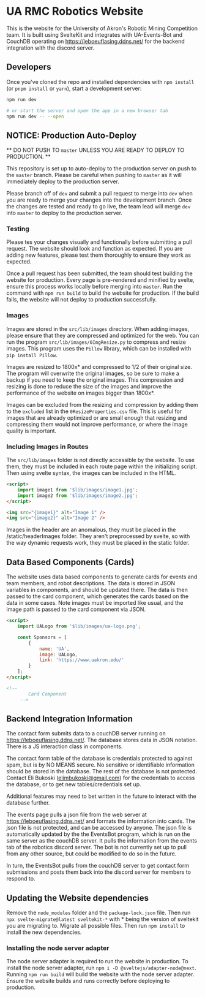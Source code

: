 # UA RMC Robotics Website

This is the website for the University of Akron's Robotic Mining Competition team. It is built using SvelteKit and integrates with UA-Events-Bot and CouchDB operating on https://leboeuflasing.ddns.net/ for the backend integration with the discord server.

## Developers

Once you've cloned the repo and installed dependencies with `npm install` (or `pnpm install` or `yarn`), start a development server:

```bash
npm run dev

# or start the server and open the app in a new browser tab
npm run dev -- --open
```

## NOTICE: Production Auto-Deploy

** DO NOT PUSH TO `master` UNLESS YOU ARE READY TO DEPLOY TO PRODUCTION. **

This repository is set up to auto-deploy to the production server on push to the `master` branch. Please be careful when pushing to `master` as it will immediately deploy to the production server.

Please branch off of `dev` and submit a pull request to merge into `dev` when you are ready to merge your changes into the development branch. Once the changes are tested and ready to go live, the team lead will merge `dev` into `master` to deploy to the production server.

### Testing

Please tes your changes visually and functionally before submitting a pull request. The website should look and function as expected. If you are adding new features, please test them thoroughly to ensure they work as expected.

Once a pull request has been submitted, the team should test building the website for production. Every page is pre-rendered and minified by svelte, ensure this process works locally before merging into `master`.
Run the command with `npm run build` to build the website for production. If the build fails, the website will not deploy to production successfully.

### Images

Images are stored in the `src/lib/images` directory. When adding images, please ensure that they are compressed and optimized for the web. You can run the program `src/lib/images/0ImgResize.py` to compress and resize images. This program uses the `Pillow` library, which can be installed with `pip install Pillow`.

Images are resized to 1800x* and compressed to 1/2 of their original size. The program will overwrite the original images, so be sure to make a backup if you need to keep the original images. This compression and resizing is done to reduce the size of the images and improve the performance of the website on images bigger than 1800x*.

Images can be excluded from the resizing and compression by adding them to the `excluded` list in the `0ResizeProperties.csv` file. This is useful for images that are already optimized or are small enough that resizing and compressing them would not improve performance, or where the image quality is important.

### Including Images in Routes

The `src/lib/images` folder is not directly accessible by the website. To use them, they must be included in each route page within the initializing script. Then using svelte syntax, the images can be included in the HTML.

```html
<script>
	import image1 from '$lib/images/image1.jpg';
	import image2 from '$lib/images/image2.jpg';
</script>

<img src="{image1}" alt="Image 1" />
<img src="{image2}" alt="Image 2" />
```

Images in the header are an anomalous, they must be placed in the /static/headerImages folder. They aren't preprocessed by svelte, so with the way dynamic requests work, they must be placed in the static folder.

## Data Based Components (Cards)

The website uses data based components to generate cards for events and team members, and robot descriptions. The data is stored in JSON variables in components, and should be updated there. The data is then passed to the card component, which generates the cards based on the data in some cases. Note images must be imported like usual, and the image path is passed to the card component via JSON.

```html
<script>
	import UALogo from '$lib/images/ua-logo.png';

	const Sponsors = [
		{
			name: 'UA',
			image: UALogo,
			link: 'https://www.uakron.edu/'
		}
	];
</script>

<!--
		Card Component
	 -->
```

## Backend Integration Information

The contact form submits data to a couchDB server running on https://leboeuflasing.ddns.net/. The database stores data in JSON notation. There is a JS interaction class in components.

The contact form table of the database is credentials protected to against spam, but is by NO MEANS secure. No sensitive or identifiable information should be stored in the database.
The rest of the database is not protected. Contact Eli Bukoski (elimbukoski@gmail.com) for the credentials to access the database, or to get new tables/credentials set up.

Additional features may need to bet written in the future to interact with the database further.

The events page pulls a json file from the web server at https://leboeuflasing.ddns.net/ and formats the information into cards. The json file is not protected, and can be accessed by anyone. The json file is automatically updated by the the EventsBot program, which is run on the same server as the couchDB server. It pulls the information from the events tab of the robotics discord server. The bot is not currently set up to pull from any other source, but could be modified to do so in the future.

In turn, the EventsBot pulls from the couchDB server to get contact form submissions and posts them back into the discord server for members to respond to.

## Updating the Website dependencies

Remove the `node_modules` folder and the `package-lock.json` file. Then run `npx svelte-migrate@latest sveltekit-*` with \* being the version of sveltekit you are migrating to. Migrate all possible files. Then run `npm install` to install the new dependencies.

### Installing the node server adapter

The node server adapter is required to run the website in production. To install the node server adapter, run `npm i -D @sveltejs/adapter-node@next`. Running `npm run build` will build the website with the node server adapter. Ensure the website builds and runs correctly before deploying to production.
